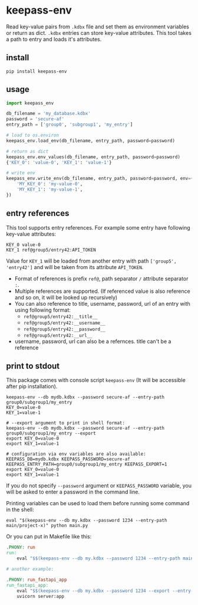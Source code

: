 # keepass-env
Read key-value pairs from `.kdbx` file and set them as environment variables or return as dict. `.kdbx` entries can store key-value attributes. This tool takes a path to entry and loads it's attributes.

## install
```
pip install keepass-env
```

## usage
```py
import keepass_env

db_filename = 'my_database.kdbx'
password = 'secure-af'
entry_path = ['group0', 'subgroup1', 'my_entry']

# load to os.environ
keepass_env.load_env(db_filename, entry_path, password=password)

# return as dict
keepass_env.env_values(db_filename, entry_path, password=password)
{'KEY_0': 'value-0', 'KEY_1': 'value-1'}

# write env
keepass_env.write_env(db_filename, entry_path, password=password, env={
    'MY_KEY_0': 'my-value-0',
    'MY_KEY_1': 'my-value-1',
})
```

## entry references
This tool supports entry references. For example some entry have following key-value attributes:

```
KEY_0 value-0
KEY_1 ref@group5/entry42:API_TOKEN
```

Value for `KEY_1` will be loaded from another entry with path `['group5', 'entry42']` and will be taken from its attribute `API_TOKEN`.

- Format of references is prefix `ref@`, path separator `/` attribute separator `:`.
- Multiple references are supported. (If referenced value is also reference and so on, it will be looked up recursively)
- You can also reference to title, username, password, url of an entry with using following format:
    - `ref@group5/entry42:__title__`
    - `ref@group5/entry42:__username__`
    - `ref@group5/entry42:__password__`
    - `ref@group5/entry42:__url__`
- username, password, url can also be a refernces. title can't be a reference

## print to stdout
This package comes with console script `keepass-env` (It will be accessible after pip installation).

```shell
keepass-env --db mydb.kdbx --password secure-af --entry-path group0/subgroup1/my_entry
KEY_0=value-0
KEY_1=value-1

# --export argument to print in shell format:
keepass-env --db mydb.kdbx --password secure-af --entry-path group0/subgroup1/my_entry --export
export KEY_0=value-0
export KEY_1=value-1

# configuration via env variables are also available:
KEEPASS_DB=mydb.kdbx KEEPASS_PASSWORD=secure-af KEEPASS_ENTRY_PATH=group0/subgroup1/my_entry KEEPASS_EXPORT=1
export KEY_0=value-0
export KEY_1=value-1
```

If you do not specify `--password` argument or `KEEPASS_PASSWORD` variable, you will be asked to enter a password in the command line.


Printing variables can be used to load them before running some command in the shell:

```shell
eval "$(keepass-env --db my.kdbx --password 1234 --entry-path main/project-x)" python main.py
```

Or you can put in Makefile like this:
```Makefile
.PHONY: run
run:
	eval "$$(keepass-env --db my.kdbx --password 1234 --entry-path main/project-x)" python main.py

# another example:

.PHONY: run_fastapi_app
run_fastapi_app:
	eval "$$(keepass-env --db my.kdbx --password 1234 --export --entry-path main/project-x)"; \
	uvicorn server:app
```

